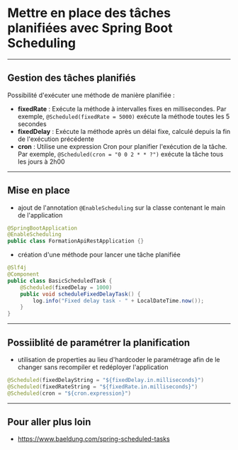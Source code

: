 # Mettre en place des tâches planifiées avec Spring Boot Scheduling

----

## Gestion des tâches planifiés

Possibilité d'exécuter une méthode de manière planifiée :

- **fixedRate** : Exécute la méthode à intervalles fixes en millisecondes. Par exemple, `@Scheduled(fixedRate = 5000)` exécute la méthode toutes les 5 secondes
- **fixedDelay** : Exécute la méthode après un délai fixe, calculé depuis la fin de l'exécution précédente
- **cron** : Utilise une expression Cron pour planifier l'exécution de la tâche. Par exemple, `@Scheduled(cron = "0 0 2 * * ?")` exécute la tâche tous les jours à 2h00

----

## Mise en place

- ajout de l'annotation `@EnableScheduling` sur la classe contenant le main de l'application

```java
@SpringBootApplication
@EnableScheduling
public class FormationApiRestApplication {}
```

- création d'une méthode pour lancer une tâche planifiée

```java
@Slf4j
@Component
public class BasicScheduledTask {
    @Scheduled(fixedDelay = 1000)
    public void scheduleFixedDelayTask() {
        log.info("Fixed delay task - " + LocalDateTime.now());
    }
}
```

----

## Possiiblité de paramétrer la planification

- utilisation de properties au lieu d'hardcoder le paramétrage afin de le changer sans recompiler et redéployer l'application

```java
@Scheduled(fixedDelayString = "${fixedDelay.in.milliseconds}")
@Scheduled(fixedRateString = "${fixedRate.in.milliseconds}")
@Scheduled(cron = "${cron.expression}")
```

----

## Pour aller plus loin

- <https://www.baeldung.com/spring-scheduled-tasks>
